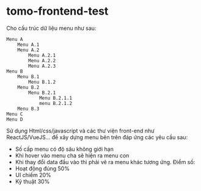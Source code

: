 # tomo-frontend-test

Cho cấu trúc dữ liệu menu như sau: 
```
Menu A
	Menu A.1
	Menu A.2
		Menu A.2.1
		Menu A.2.2
		Menu A.2.3
Menu B
	Menu B.1
		Menu B.1.2
	Menu B.2
		Menu B.2.1
			Menu B.2.1.1
			menu B.2.1.2
	Menu B.3
Menu C
Menu D
```

Sử dụng Html/css/javascript và các thư viện front-end như ReactJS/VueJS… để xây dựng menu bên trên đáp ứng các yêu cầu sau:
- Số cấp menu có độ sâu không giới hạn
- Khi hover vào menu cha sẽ hiện ra menu con
- Khi thay đổi data đầu vào thì phải vẽ ra menu khác tương ứng.
Điểm số:
- Hoạt động đúng 50%
- UI chiếm 20%
- Kỹ thuật 30%

